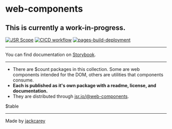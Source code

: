 # web-components

## This is currently a work-in-progress.

[![JSR Scope](https://jsr.io/badges/@web-components)](https://jsr.io/@web-components)
[![CICD workflow](https://github.com/jackcarey/web-components/actions/workflows/cicd.yml/badge.svg?branch=main)](https://github.com/jackcarey/web-components/actions/workflows/cicd.yml?query=branch%3Amain)
[![pages-build-deployment](https://github.com/jackcarey/web-components/actions/workflows/pages/pages-build-deployment/badge.svg)](https://github.com/jackcarey/web-components/actions/workflows/pages/pages-build-deployment)

---

You can find documentation on [Storybook](htttps://jackcarey.co.uk/web-components/storybook-static/).

---

-   There are $count packages in this collection. Some are web components intended for the DOM, others are utilities that components consume.
-   **Each is published as it's own package with a readme, license, and documentation.**
-   They are distributed through [jsr.io/@web-components](https://jsr.io/@web-components).

$table

---

Made by [jackcarey](https://jackcarey.co.uk/)